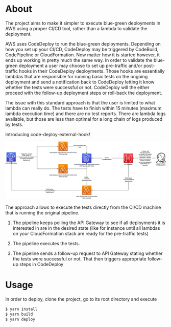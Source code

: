 # About

The project aims to make it simpler to execute blue-green deployments in AWS using a proper
CI/CD tool, rather than a lambda to validate the deployment.

AWS uses CodeDeploy to run the blue-green deployments. Depending on how you set up your
CI/CD, CodeDeploy may be triggered by CodeBuild, CodePipeline or CloudFormation. Now matter how it
is started however, it ends up working in pretty much the same way. In order to validate the blue-green
deployment a user may choose to set up pre-traffic and/or post-traffic hooks in their CodeDeploy deployments.
Those hooks are essentially lambdas that are responsible for running basic tests on the ongoing deployment
and send a notification back to CodeDeploy letting it know whether the tests were successful or not.
CodeDeploy will the either proceed with the follow-up deployment steps or roll-back the deployment.

The issue with this standard approach is that the user is limited to what lambda can really do.
The tests have to finish within 15 minutes (maximum lambda execution time) and there are no test reports.
There are lambda logs available, but those are less than optimal for a long chain of logs produced by tests.

Introducing code-deploy-external-hook!

![architecture](./docs/architecture.png)

The approach allows to execute the tests directly from the CI/CD machine that is running the original pipeline.

1. The pipeline keeps polling the API Gateway to see if all deployments it is interested in are in the desired state
   (like for instance until all lambdas on your CloudFormation stack are ready for the pre-traffic tests)

2. The pipeline executes the tests.

3. The pipeline sends a follow-up request to API Gateway stating whether the tests were successful or not. That
   then triggers appropriate follow-up steps in CodeDeploy

# Usage

In order to deploy, clone the project, go to its root directory and execute

```shell
$ yarn install
$ yarn build
$ yarn deploy
```
